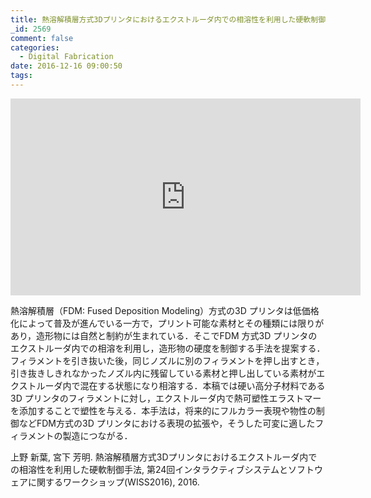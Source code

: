 ```yaml
---
title: 熱溶解積層方式3Dプリンタにおけるエクストルーダ内での相溶性を利用した硬軟制御手法
_id: 2569
comment: false
categories:
  - Digital Fabrication
date: 2016-12-16 09:00:50
tags:
---
```



<iframe width="560" height="315" src="https://www.youtube.com/embed/1SkuxwYAKQY" frameborder="0" allowfullscreen></iframe>




熱溶解積層（FDM: Fused Deposition Modeling）方式の3D プリンタは低価格化によって普及が進んでいる一方で，プリント可能な素材とその種類には限りがあり，造形物には自然と制約が生まれている．そこでFDM 方式3D プリンタのエクストルーダ内での相溶を利用し，造形物の硬度を制御する手法を提案する．フィラメントを引き抜いた後，同じノズルに別のフィラメントを押し出すとき，引き抜きしきれなかったノズル内に残留している素材と押し出している素材がエクストルーダ内で混在する状態になり相溶する．本稿では硬い高分子材料である3D プリンタのフィラメントに対し，エクストルーダ内で熱可塑性エラストマーを添加することで塑性を与える．本手法は，将来的にフルカラー表現や物性の制御などFDM方式の3D プリンタにおける表現の拡張や，そうした可変に適したフィラメントの製造につながる．

上野 新葉, 宮下 芳明. 熱溶解積層方式3Dプリンタにおけるエクストルーダ内での相溶性を利用した硬軟制御手法, 第24回インタラクティブシステムとソフトウェアに関するワークショップ(WISS2016), 2016.
